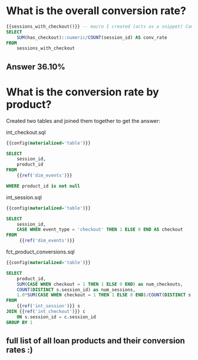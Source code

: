 # What is the overall conversion rate?
```sql
{{sessions_with_checkout()}} -- macro I created (acts as a snippet) Can view in macros folder
SELECT 
    SUM(has_checkout)::numeric/COUNT(session_id) AS conv_rate
FROM
    sessions_with_checkout
```
## Answer 36.10%

# What is the conversion rate by product? 

Created two tables and joined them together to get the answer:

int_checkout.sql

```sql
{{config(materialized='table')}}

SELECT 
    session_id,
    product_id
FROM
    {{ref('dim_events')}}

WHERE product_id is not null 
```

int_session.sql
```sql
{{config(materialized='table')}}

SELECT 
    session_id,
    CASE WHEN event_type = 'checkout' THEN 1 ELSE 0 END AS checkout
FROM
     {{ref('dim_events')}}
```

fct_product_conversions.sql
```sql
{{config(materialized='table')}}

SELECT 
    product_id,
    SUM(CASE WHEN checkout = 1 THEN 1 ELSE 0 END) as num_checkouts,
    COUNT(DISTINCT s.session_id) as num_sessions,
    1.0*SUM(CASE WHEN checkout = 1 THEN 1 ELSE 0 END)/COUNT(DISTINCT s.session_id) AS conversion_rate
FROM 
    {{ref('int_session')}} s
JOIN {{ref('int_checkout')}} c 
    ON s.session_id = c.session_id
GROUP BY 1
```

## full list of all loan products and their conversion rates :)



